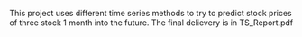 This project uses different time series methods to try to predict stock prices of three stock 1 month into the future.
The final delievery is in TS_Report.pdf
